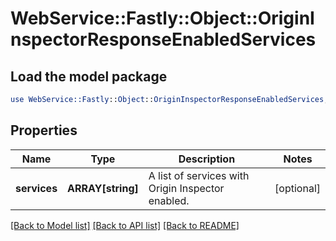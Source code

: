 # WebService::Fastly::Object::OriginInspectorResponseEnabledServices

## Load the model package
```perl
use WebService::Fastly::Object::OriginInspectorResponseEnabledServices;
```

## Properties
Name | Type | Description | Notes
------------ | ------------- | ------------- | -------------
**services** | **ARRAY[string]** | A list of services with Origin Inspector enabled. | [optional] 

[[Back to Model list]](../README.md#documentation-for-models) [[Back to API list]](../README.md#documentation-for-api-endpoints) [[Back to README]](../README.md)


